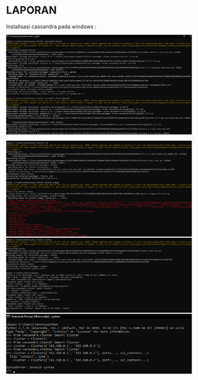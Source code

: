# LAPORAN

Instalisasi cassandra pada windows :

![Screenshot_1](gambar/Screenshot_1.png)

![Screenshot_2](gambar/Screenshot_2.png)
![Screenshot_3](gambar/Screenshot_3.png)
![Screenshot_4](gambar/Screenshot_4.png)